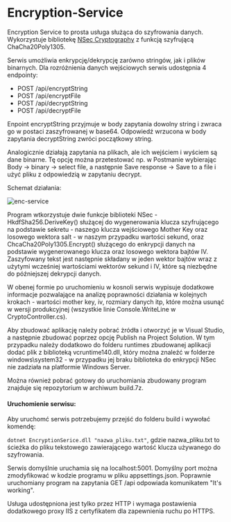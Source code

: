 # Encryption-Service

Encryption Service to prosta usługa służąca do szyfrowania danych. Wykorzystuje bibliotekę [NSec Cryptography](https://nsec.rocks/) z funkcją szyfrującą ChaCha20Poly1305.


Serwis umożliwia enkrypcję/dekrypcję zarówno stringów, jak i plików binarnych. Dla rozróżnienia danych wejściowych serwis udostępnia 4 endpointy:

- POST /api/encryptString
- POST /api/encryptFile
- POST /api/decryptString
- POST /api/decryptFile

Enpoint encryptString przyjmuje w body zapytania dowolny string i zwraca go w postaci zaszyfrowanej w base64. Odpowiedź wrzucona w body zapytania decryptString zwróci początkowy string. 

Analogicznie działają zapytania na plikach, ale ich wejściem i wyściem są dane binarne. Tę opcję można przetestować np. w Postmanie wybierając Body -> binary -> select file, a następnie Save response -> Save to a file i użyć pliku z odpowiedzią w zapytaniu decrypt.

Schemat działania:

![enc-service](https://i.ibb.co/TkmyDnf/enc-service.png)


Program wtkorzystuje dwie funkcje biblioteki NSec - HkdfSha256.DeriveKey() służącej do wygenerowania klucza szyfrującego na podstawie sekretu - naszego klucza wejściowego Mother Key oraz losowego wektora salt - w naszym przypadku wartości sekund, oraz ChcaCha20Poly1305.Encrypt() służącego do enkrypcji danych na podstawie wygenerowanego klucza oraz losowego wektora bajtów IV. Zaszyfowany tekst jest następnie składany w jeden wektor bajtów wraz z użytymi wcześniej wartościami wektorów sekund i IV, które są niezbędne do późniejszej dekrypcji danych.



W obenej formie po uruchomieniu w kosnoli serwis wypisuje dodatkowe informacje pozwalające na analizę poprawności działania w kolejnych krokach - wartości mother key, iv, rozmiary danych itp, które można usunąć w wersji produkcyjnej (wszystkie linie Console.WriteLine w CryptoController.cs).



Aby zbudować aplikację należy pobrać żródła i otworzyć je w Visual Studio, a następnie zbudować poprzez opcję Publish na Project Solution. W tym przypadku należy dodatkowo do folderu runtimes zbudowanej aplikacji dodać plik z biblioteką vcruntime140.dll, który można znaleźć w folderze windows\system32 - w przypadku jej braku biblioteka do enkrypcji NSec nie zadziała na platformie Windows Server.

Można również pobrać gotowy do uruchomiania zbudowany program znajduje się repozytorium w archiwum build.7z.


#### Uruchomienie serwisu:

Aby uruchomć serwis potrzebujemy przejść do folderu build i wywołać komendę:

```dotnet EncryptionSerice.dll "nazwa_pliku.txt"```, gdzie nazwa_pliku.txt to ścieżka do pliku tekstowego zawierającego wartość klucza używanego do szyfrowania.

Serwis domyślnie uruchamia się na localhost:5001. Domyślny port można zmodyfikować w kodzie programu w pliku appsettings.json. Poprawnie uruchomiany program na zapytania GET /api odpowiada komunikatem "It's working".


Usługa udostępniona jest tylko przez HTTP i wymaga postawienia dodatkowego proxy IIS z certyfikatem dla zapewnienia ruchu po HTTPS.
